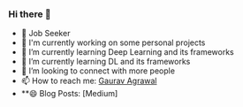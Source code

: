 ### Hi there 👋

<!--
**Gaurav258258/Gaurav258258** is a ✨ _special_ ✨ repository because its `README.md` (this file) appears on your GitHub profile.


-->
- 🎯 Job Seeker
- 🤔 I'm currently working on some personal projects
- 🌱 I’m currently learning Deep Learning and its frameworks
- 🌱 I’m currently learning DL and its frameworks
- 👯 I’m looking to connect with more people
- 📫 How to reach me: [Gaurav Agrawal](mailto:gauravagrawal258@gmail.com)
- **😄 Blog Posts: [Medium]
